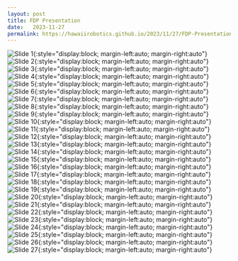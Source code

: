 ```yaml
---
layout: post
title: FDP Presentation
date:   2023-11-27
permalink: https://hawaiirobotics.github.io/2023/11/27/FDP-Presentation.html
---
```

![Slide 1](/assets/FDP/FDP_Slide%20(1).PNG){:style="display:block; margin-left:auto; margin-right:auto"}
![Slide 2](/assets/FDP/FDP_Slide%20(2).PNG){:style="display:block; margin-left:auto; margin-right:auto"}
![Slide 3](/assets/FDP/FDP_Slide%20(3).PNG){:style="display:block; margin-left:auto; margin-right:auto"}
![Slide 4](/assets/FDP/FDP_Slide%20(4).PNG){:style="display:block; margin-left:auto; margin-right:auto"}
![Slide 5](/assets/FDP/FDP_Slide%20(5).PNG){:style="display:block; margin-left:auto; margin-right:auto"}
![Slide 6](/assets/FDP/FDP_Slide%20(6).PNG){:style="display:block; margin-left:auto; margin-right:auto"}
![Slide 7](/assets/FDP/FDP_Slide%20(7).PNG){:style="display:block; margin-left:auto; margin-right:auto"}
![Slide 8](/assets/FDP/FDP_Slide%20(8).PNG){:style="display:block; margin-left:auto; margin-right:auto"}
![Slide 9](/assets/FDP/FDP_Slide%20(9).PNG){:style="display:block; margin-left:auto; margin-right:auto"}
![Slide 10](/assets/FDP/FDP_Slide%20(10).PNG){:style="display:block; margin-left:auto; margin-right:auto"}
![Slide 11](/assets/FDP/FDP_Slide%20(11).PNG){:style="display:block; margin-left:auto; margin-right:auto"}
![Slide 12](/assets/FDP/FDP_Slide%20(12).PNG){:style="display:block; margin-left:auto; margin-right:auto"}
![Slide 13](/assets/FDP/FDP_Slide%20(13).PNG){:style="display:block; margin-left:auto; margin-right:auto"}
![Slide 14](/assets/FDP/FDP_Slide%20(14).PNG){:style="display:block; margin-left:auto; margin-right:auto"}
![Slide 15](/assets/FDP/FDP_Slide%20(15).PNG){:style="display:block; margin-left:auto; margin-right:auto"}
![Slide 16](/assets/FDP/FDP_Slide%20(16).PNG){:style="display:block; margin-left:auto; margin-right:auto"}
![Slide 17](/assets/FDP/FDP_Slide%20(17).PNG){:style="display:block; margin-left:auto; margin-right:auto"}
![Slide 18](/assets/FDP/FDP_Slide%20(18).PNG){:style="display:block; margin-left:auto; margin-right:auto"}
![Slide 19](/assets/FDP/FDP_Slide%20(19).PNG){:style="display:block; margin-left:auto; margin-right:auto"}
![Slide 20](/assets/FDP/FDP_Slide%20(20).PNG){:style="display:block; margin-left:auto; margin-right:auto"}
![Slide 21](/assets/FDP/FDP_Slide%20(21).PNG){:style="display:block; margin-left:auto; margin-right:auto"}
![Slide 22](/assets/FDP/FDP_Slide%20(22).PNG){:style="display:block; margin-left:auto; margin-right:auto"}
![Slide 23](/assets/FDP/FDP_Slide%20(23).PNG){:style="display:block; margin-left:auto; margin-right:auto"}
![Slide 24](/assets/FDP/FDP_Slide%20(24).PNG){:style="display:block; margin-left:auto; margin-right:auto"}
![Slide 25](/assets/FDP/FDP_Slide%20(25).PNG){:style="display:block; margin-left:auto; margin-right:auto"}
![Slide 26](/assets/FDP/FDP_Slide%20(26).PNG){:style="display:block; margin-left:auto; margin-right:auto"}
![Slide 27](/assets/FDP/FDP_Slide%20(27).PNG){:style="display:block; margin-left:auto; margin-right:auto"}
